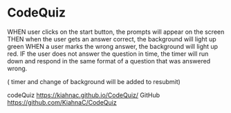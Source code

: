 # CodeQuiz

WHEN user clicks on the start button, the prompts will appear on the screen
THEN when the user gets an answer correct, the background will light up green
WHEN a user marks the wrong answer, the background will light up red.
IF the user does not answer the question in time, the timer will run down and respond in the same format of a question that was answered wrong.

( timer and change of background will be added to resubmit)

codeQuiz  https://kiahnac.github.io/CodeQuiz/
GitHub  https://github.com/KiahnaC/CodeQuiz 